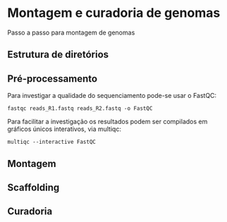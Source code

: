 # Montagem e curadoria de genomas
Passo a passo para montagem de genomas

## Estrutura de diretórios

## Pré-processamento

Para investigar a qualidade do sequenciamento pode-se usar o FastQC:
```
fastqc reads_R1.fastq reads_R2.fastq -o FastQC
```
Para facilitar a investigação os resultados podem ser compilados em gráficos únicos interativos, via multiqc:
```
multiqc --interactive FastQC
```

## Montagem

## Scaffolding

## Curadoria
